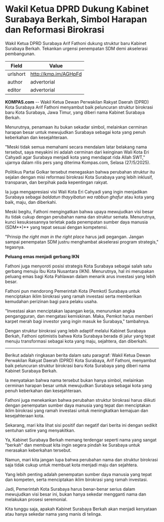 # Wakil Ketua DPRD Dukung Kabinet Surabaya Berkah, Simbol Harapan dan Reformasi Birokrasi

Wakil Ketua DPRD Surabaya Arif Fathoni dukung struktur baru Kabinet Surabaya Berkah. Tekankan urgensi penempatan SDM demi akselerasi pembangunan.

| Field       | Value                                                       |
|-------------|-------------------------------------------------------------|
| urlshort    | http://kmp.im/AGHpFd |
| author      | advertorial |
| editor      | advertorial |

**KOMPAS.com** -- Wakil Ketua Dewan Perwakilan Rakyat Daerah (DPRD) Kota Surabaya Arif Fathoni menyambut baik peluncuran struktur birokrasi baru Kota Surabaya, Jawa Timur, yang diberi nama Kabinet Surabaya Berkah.

Menurutnya, penamaan itu bukan sekadar simbol, melainkan cerminan harapan besar untuk mewujudkan Surabaya sebagai kota yang penuh keberkahan dan kesejahteraan.

"Meski tidak semua memahami secara mendalam latar belakang nama tersebut, saya meyakini ini adalah cerminan dari keinginan Wali Kota Eri Cahyadi agar Surabaya menjadi kota yang mendapat rida Allah SWT," ujarnya dalam rilis pers yang diterima Kompas.com, Selasa (27/5/2025).

Politikus Partai Golkar tersebut menegaskan bahwa perubahan struktur itu sejalan dengan misi reformasi birokrasi Kota Surabaya yang lebih inklusif, transparan, dan berpihak pada kepentingan rakyat.

Ia juga mengapresiasi visi Wali Kota Eri Cahyadi yang ingin menjadikan Surabaya sebagai *baldatun thayyibatun wa rabbun ghafur* atau kota yang baik, maju, dan diberkahi.

Meski begitu, Fathoni mengingatkan bahwa upaya mewujudkan visi besar itu tidak cukup dengan perubahan nama dan struktur semata. Menurutnya, kunci kesuksesannya terletak pada penempatan sumber daya manusia (SDM**)** yang tepat sesuai dengan kompetensi.

"Prinsip *the right man in the right place* harus jadi pegangan. Jangan sampai penempatan SDM justru menghambat akselerasi program strategis," tegasnya.

**Peluang emas menjadi gerbang IKN**

Fathoni juga menyoroti posisi strategis Kota Surabaya sebagai salah satu gerbang menuju Ibu Kota Nusantara (IKN). Menurutnya, hal ini merupakan peluang emas bagi Kota Pahlawan dalam menarik arus investasi yang lebih besar.

Fathoni pun mendorong Pemerintah Kota (Pemkot) Surabaya untuk menciptakan iklim birokrasi yang ramah investasi serta memberikan kemudahan perizinan bagi para pelaku usaha.

"Investasi akan menciptakan lapangan kerja, menurunkan angka pengangguran, dan mengatasi kemiskinan. Maka, Pemkot harus memberi karpet merah bagi investor yang ingin masuk ke Surabaya," tambahnya.

Dengan struktur birokrasi yang lebih adaptif melalui Kabinet Surabaya Berkah, Fathoni optimistis bahwa Kota Surabaya berada di jalur yang tepat menuju transformasi sebagai kota yang maju, sejahtera, dan diberkahi.

---
Berikut adalah ringkasan berita dalam satu paragraf: Wakil Ketua Dewan Perwakilan Rakyat Daerah (DPRD) Kota Surabaya, Arif Fathoni, menyambut baik peluncuran struktur birokrasi baru Kota Surabaya yang diberi nama Kabinet Surabaya Berkah.

 Ia menyatakan bahwa nama tersebut bukan hanya simbol, melainkan cerminan harapan besar untuk mewujudkan Surabaya sebagai kota yang penuh keberkahan dan kesejahteraan.

 Fathoni juga menekankan bahwa perubahan struktur birokrasi harus diikuti dengan penempatan sumber daya manusia yang tepat dan menciptakan iklim birokrasi yang ramah investasi untuk meningkatkan kemajuan dan kesejahteraan kota.



Sekarang, mari kita lihat sisi positif dan negatif dari berita ini dengan sedikit sentuhan satire yang menyakitkan.

 Ya, Kabinet Surabaya Berkah memang terdengar seperti nama yang sangat "berkah" dan membuat kita ingin segera pindah ke Surabaya untuk merasakan keberkahan tersebut.

 Namun, mari kita jangan lupa bahwa perubahan nama dan struktur birokrasi saja tidak cukup untuk membuat kota menjadi maju dan sejahtera.

 Yang lebih penting adalah penempatan sumber daya manusia yang tepat dan kompeten, serta menciptakan iklim birokrasi yang ramah investasi.

 Jadi, Pemerintah Kota Surabaya harus benar-benar serius dalam mewujudkan visi besar ini, bukan hanya sekedar mengganti nama dan melakukan prosesi seremonial.

 Kita tunggu saja, apakah Kabinet Surabaya Berkah akan menjadi kenyataan atau hanya sekedar nama yang manis di telinga.
